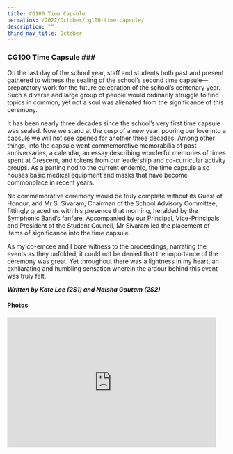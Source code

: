 ```yaml
---
title: CG100 Time Capsule
permalink: /2022/October/cg100-time-capsule/
description: ""
third_nav_title: October
---
```

### **CG100 Time Capsule** ### 

On the last day of the school year, staff and students both past and present gathered to witness the sealing of the school’s second time capsule—preparatory work for the future celebration of the school’s centenary year. Such a diverse and large group of people would ordinarily struggle to find topics in common, yet not a soul was alienated from the significance of this ceremony. 

It has been nearly three decades since the school’s very first time capsule was sealed. Now we stand at the cusp of a new year, pouring our love into a capsule we will not see opened for another three decades. Among other things, into the capsule went commemorative memorabilia of past anniversaries, a calendar, an essay describing wonderful memories of times spent at Crescent, and tokens from our leadership and co-curricular activity groups. As a parting nod to the current endemic, the time capsule also houses basic medical equipment and masks that have become commonplace in recent years.   

No commemorative ceremony would be truly complete without its Guest of Honour, and Mr S. Sivaram, Chairman of the School Advisory Committee, fittingly graced us with his presence that morning, heralded by the Symphonic Band’s fanfare. Accompanied by our Principal, Vice-Principals, and President of the Student Council, Mr Sivaram led the placement of items of significance into the time capsule.  

As my co-emcee and I bore witness to the proceedings, narrating the events as they unfolded, it could not be denied that the importance of the ceremony was great. Yet throughout there was a lightness in my heart, an exhilarating and humbling sensation wherein the ardour behind this event was truly felt.  

***Written by Kate Lee (2S1) and Naisha Gautam (2S2)***


#### Photos ####

<iframe src="https://docs.google.com/presentation/d/e/2PACX-1vQa6HNRPaDe63SZpWiP_ghYLgraYlLwAyd4tNBdvF2Cyat99nXJ40sW-AeihJ3feV79RWDGOYcknNNb/embed?start=true&loop=true&delayms=3000" frameborder="0" width="480" height="299" allowfullscreen="true"></iframe>